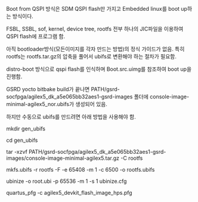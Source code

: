 Boot from QSPI 방식은 SDM QSPI flash만 가지고 Embedded linux를 boot up하는 방식이다.

FSBL, SSBL, sof, kernel, device tree, rootfs 전부 하나의 JIC파일을 이용하여 QSPI flash에 프로그램 함.

아직 bootloader방식(모든이미지를 각자 만드는 방법)의 정식 가이드가 없음. 특히 rootfs는 rootfs.tar.gz의 압축을 풀어서 ubifs로 변환해야 하는 절차가 필요함.

distro-boot 방식으로 qspi flash를 인식하며 Boot.src.uimg를 참조하여 boot up을 진행함.

GSRD yocto bitbake build가 끝나면 PATH/gsrd-socfpga/agilex5_dk_a5e065bb32aes1-gsrd-images 폴더에 console-image-minimal-agilex5_nor.ubifs가 생성되어 있음. 

하지만 수동으로 ubifs를 만드려면 아래 방법을 사용해야 함.

mkdir gen_ubifs

cd gen_ubifs

tar -xzvf PATH/gsrd-socfpga/agilex5_dk_a5e065bb32aes1-gsrd-images/console-image-minimal-agilex5.tar.gz -C rootfs

mkfs.ubifs -r rootfs -F -e 65408 -m 1 -c 6500 -o rootfs.ubifs 

ubinize -o root.ubi -p 65536 -m 1 -s 1 ubinize.cfg

quartus_pfg -c agilex5_devkit_flash_image_hps.pfg
